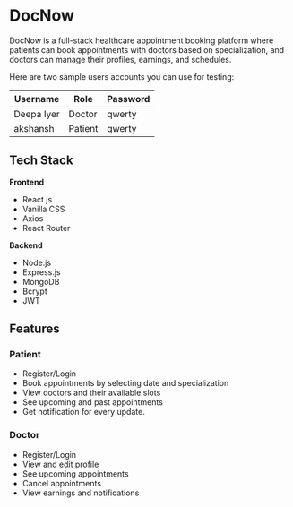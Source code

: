 # DocNow

DocNow is a full-stack healthcare appointment booking platform where patients can book appointments with doctors based on specialization, and doctors can manage their profiles, earnings, and schedules.

Here are two sample users accounts you can use for testing:

| Username         | Role               | Password |
|------------------|--------------------|----------|
| Deepa Iyer       | Doctor             | qwerty   |
| akshansh         | Patient            | qwerty   |

## Tech Stack

**Frontend**
- React.js
- Vanilla CSS
- Axios
- React Router

**Backend**
- Node.js
- Express.js
- MongoDB
- Bcrypt
- JWT

## Features

### Patient
- Register/Login
- Book appointments by selecting date and specialization
- View doctors and their available slots
- See upcoming and past appointments
- Get notification for every update.

### Doctor
- Register/Login
- View and edit profile
- See upcoming appointments
- Cancel appointments
- View earnings and notifications
